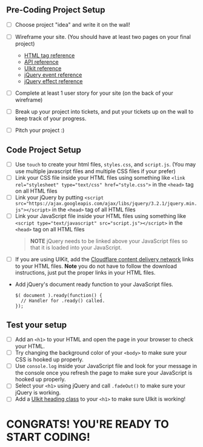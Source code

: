 
## Pre-Coding Project Setup

* [ ] Choose project "idea" and write it on the wall!
* [ ] Wireframe your site. (You should have at least two pages on your final project)
    * [HTML tag reference](https://www.w3schools.com/tags/ref_byfunc.asp)
    * [API reference](https://github.com/toddmotto/public-apis)
    * [UIkit reference](https://getuikit.com/docs/introduction)
    * [jQuery event reference](https://api.jquery.com/category/events/)
    * [jQuery effect reference](https://api.jquery.com/category/effects/)
* [ ] Complete at least 1 user story for your site (on the back of your wireframe)
* [ ] Break up your project into tickets, and put your tickets up on the wall to keep track of your progress.
* [ ] Pitch your project :) 


## Code Project Setup
* [ ] Use `touch` to create your html files, `styles.css`, and `script.js`. (You may use multiple javascript files and multiple CSS files if your prefer)
* [ ] Link your CSS file inside your HTML files using something like  `<link rel="stylesheet" type="text/css" href="style.css">` in the `<head>` tag on all HTML files
* [ ] Link your jQuery by putting `<script src="https://ajax.googleapis.com/ajax/libs/jquery/3.2.1/jquery.min.js"></script>` in the `<head>` tag of all HTML files
* [ ] Link your JavaScript file inside your HTML files using something like `<script type="text/javascript" src="script.js"></script>` in the `<head>` tag on all HTML files
  > **NOTE** jQuery needs to be linked above your JavaScript files so that it is loaded into your JavaScript.
* [ ] If you are using UIKit, add the [Cloudflare content delivery network](https://getuikit.com/docs/installation#download) links to your HTML files. **Note** you do not have to follow the download instructions, just put the proper links in your HTML files.
* Add jQuery's document ready function to your JavaScript files.
    ```
    $( document ).ready(function() {
      // Handler for .ready() called.
    });
    ```


## Test your setup
* [ ] Add an `<h1>` to your HTML and open the page in your browser to check your HTML.
* [ ] Try changing the background color of your `<body>` to make sure your CSS is hooked up properly.
* [ ] Use `console.log` inside your JavaScript file and look for your message in the console once you refresh the page to make sure your JavaScript is hooked up properly.
* [ ] Select your `<h1>` using jQuery and call `.fadeOut()` to make sure your jQuery is working.
* [ ] Add a [UIkit heading class](https://getuikit.com/docs/heading) to your `<h1>` to make sure UIkit is working!

# CONGRATS! YOU'RE READY TO START CODING!

